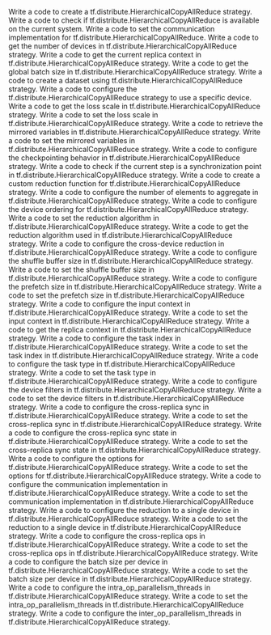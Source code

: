 Write a code to create a tf.distribute.HierarchicalCopyAllReduce strategy.
Write a code to check if tf.distribute.HierarchicalCopyAllReduce is available on the current system.
Write a code to set the communication implementation for tf.distribute.HierarchicalCopyAllReduce.
Write a code to get the number of devices in tf.distribute.HierarchicalCopyAllReduce strategy.
Write a code to get the current replica context in tf.distribute.HierarchicalCopyAllReduce strategy.
Write a code to get the global batch size in tf.distribute.HierarchicalCopyAllReduce strategy.
Write a code to create a dataset using tf.distribute.HierarchicalCopyAllReduce strategy.
Write a code to configure the tf.distribute.HierarchicalCopyAllReduce strategy to use a specific device.
Write a code to get the loss scale in tf.distribute.HierarchicalCopyAllReduce strategy.
Write a code to set the loss scale in tf.distribute.HierarchicalCopyAllReduce strategy.
Write a code to retrieve the mirrored variables in tf.distribute.HierarchicalCopyAllReduce strategy.
Write a code to set the mirrored variables in tf.distribute.HierarchicalCopyAllReduce strategy.
Write a code to configure the checkpointing behavior in tf.distribute.HierarchicalCopyAllReduce strategy.
Write a code to check if the current step is a synchronization point in tf.distribute.HierarchicalCopyAllReduce strategy.
Write a code to create a custom reduction function for tf.distribute.HierarchicalCopyAllReduce strategy.
Write a code to configure the number of elements to aggregate in tf.distribute.HierarchicalCopyAllReduce strategy.
Write a code to configure the device ordering for tf.distribute.HierarchicalCopyAllReduce strategy.
Write a code to set the reduction algorithm in tf.distribute.HierarchicalCopyAllReduce strategy.
Write a code to get the reduction algorithm used in tf.distribute.HierarchicalCopyAllReduce strategy.
Write a code to configure the cross-device reduction in tf.distribute.HierarchicalCopyAllReduce strategy.
Write a code to configure the shuffle buffer size in tf.distribute.HierarchicalCopyAllReduce strategy.
Write a code to set the shuffle buffer size in tf.distribute.HierarchicalCopyAllReduce strategy.
Write a code to configure the prefetch size in tf.distribute.HierarchicalCopyAllReduce strategy.
Write a code to set the prefetch size in tf.distribute.HierarchicalCopyAllReduce strategy.
Write a code to configure the input context in tf.distribute.HierarchicalCopyAllReduce strategy.
Write a code to set the input context in tf.distribute.HierarchicalCopyAllReduce strategy.
Write a code to get the replica context in tf.distribute.HierarchicalCopyAllReduce strategy.
Write a code to configure the task index in tf.distribute.HierarchicalCopyAllReduce strategy.
Write a code to set the task index in tf.distribute.HierarchicalCopyAllReduce strategy.
Write a code to configure the task type in tf.distribute.HierarchicalCopyAllReduce strategy.
Write a code to set the task type in tf.distribute.HierarchicalCopyAllReduce strategy.
Write a code to configure the device filters in tf.distribute.HierarchicalCopyAllReduce strategy.
Write a code to set the device filters in tf.distribute.HierarchicalCopyAllReduce strategy.
Write a code to configure the cross-replica sync in tf.distribute.HierarchicalCopyAllReduce strategy.
Write a code to set the cross-replica sync in tf.distribute.HierarchicalCopyAllReduce strategy.
Write a code to configure the cross-replica sync state in tf.distribute.HierarchicalCopyAllReduce strategy.
Write a code to set the cross-replica sync state in tf.distribute.HierarchicalCopyAllReduce strategy.
Write a code to configure the options for tf.distribute.HierarchicalCopyAllReduce strategy.
Write a code to set the options for tf.distribute.HierarchicalCopyAllReduce strategy.
Write a code to configure the communication implementation in tf.distribute.HierarchicalCopyAllReduce strategy.
Write a code to set the communication implementation in tf.distribute.HierarchicalCopyAllReduce strategy.
Write a code to configure the reduction to a single device in tf.distribute.HierarchicalCopyAllReduce strategy.
Write a code to set the reduction to a single device in tf.distribute.HierarchicalCopyAllReduce strategy.
Write a code to configure the cross-replica ops in tf.distribute.HierarchicalCopyAllReduce strategy.
Write a code to set the cross-replica ops in tf.distribute.HierarchicalCopyAllReduce strategy.
Write a code to configure the batch size per device in tf.distribute.HierarchicalCopyAllReduce strategy.
Write a code to set the batch size per device in tf.distribute.HierarchicalCopyAllReduce strategy.
Write a code to configure the intra_op_parallelism_threads in tf.distribute.HierarchicalCopyAllReduce strategy.
Write a code to set the intra_op_parallelism_threads in tf.distribute.HierarchicalCopyAllReduce strategy.
Write a code to configure the inter_op_parallelism_threads in tf.distribute.HierarchicalCopyAllReduce strategy.